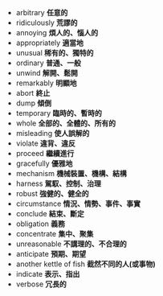 - arbitrary **任意的**
- ridiculously **荒謬的**
- annoying **煩人的、惱人的**
- appropriately **適當地**
- unusual **稀有的、獨特的**
- ordinary **普通、一般**
- unwind **解開、鬆開** 
- remarkably **明顯地**
- abort **終止**
- dump **傾倒**
- temporary **臨時的、暫時的**
- whole **全部的、全體的、所有的**
- misleading **使人誤解的**
- violate **違背、違反**
- proceed **繼續進行**
- gracefully **優雅地**
- mechanism **機械裝置、機構、結構**
- harness **駕馭、控制、治理**
- robust **強健的、健全的**
- circumstance **情況、情勢、事件、事實**
- conclude **結束、斷定**
- obligation **義務**
- concentrate **集中、聚集**
- unreasonable **不講理的、不合理的**
- anticipate **預期、期望**
- another kettle of fish **截然不同的人(或事物)**
- indicate **表示、指出**
- verbose **冗長的**